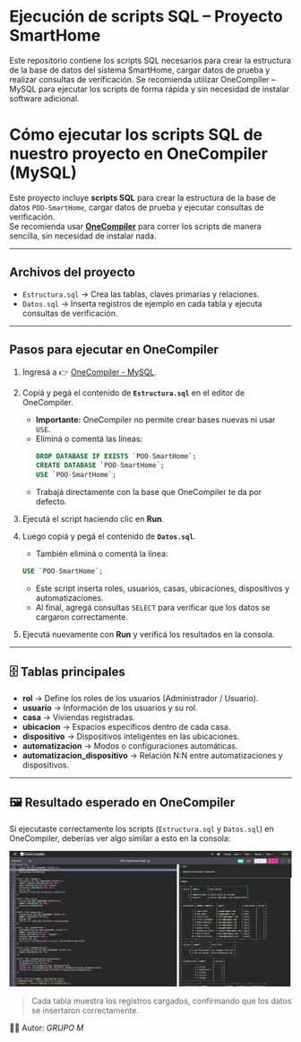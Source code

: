 # Ejecución de scripts SQL – Proyecto SmartHome

Este repositorio contiene los scripts SQL necesarios para crear la estructura de la base de datos del sistema SmartHome, cargar datos de prueba y realizar consultas de verificación. Se recomienda utilizar OneCompiler – MySQL para ejecutar los scripts de forma rápida y sin necesidad de instalar software adicional.




#  Cómo ejecutar los scripts SQL de nuestro proyecto en OneCompiler (MySQL)  

Este proyecto incluye **scripts SQL** para crear la estructura de la base de datos `POO-SmartHome`, cargar datos de prueba y ejecutar consultas de verificación.  
Se recomienda usar **[OneCompiler](https://onecompiler.com/mysql)** para correr los scripts de manera sencilla, sin necesidad de instalar nada.  

---

## Archivos del proyecto  
- `Estructura.sql` → Crea las tablas, claves primarias y relaciones.  
- `Datos.sql` → Inserta registros de ejemplo en cada tabla y ejecuta consultas de verificación.  

---

##  Pasos para ejecutar en OneCompiler  

1. Ingresá a 👉 [OneCompiler - MySQL](https://onecompiler.com/mysql).  

2. Copiá y pegá el contenido de **`Estructura.sql`** en el editor de OneCompiler.  
   -  **Importante:** OneCompiler no permite crear bases nuevas ni usar `USE`.  
     - Eliminá o comentá las líneas:  
       ```sql
       DROP DATABASE IF EXISTS `POO-SmartHome`;
       CREATE DATABASE `POO-SmartHome`;
       USE `POO-SmartHome`;
       ```  
     - Trabajá directamente con la base que OneCompiler te da por defecto.  

3. Ejecutá el script haciendo clic en **Run**.  

4. Luego copiá y pegá el contenido de **`Datos.sql`**.  
   -  También eliminá o comentá la línea:  
     ```sql
     USE `POO-SmartHome`;
     ```  
   - Este script inserta roles, usuarios, casas, ubicaciones, dispositivos y automatizaciones.  
   - Al final, agregá consultas `SELECT` para verificar que los datos se cargaron correctamente.  

5. Ejecutá nuevamente con **Run** y verificá los resultados en la consola.  

---

## 🗄️ Tablas principales  
- **rol** → Define los roles de los usuarios (Administrador / Usuario).  
- **usuario** → Información de los usuarios y su rol.  
- **casa** → Viviendas registradas.  
- **ubicacion** → Espacios específicos dentro de cada casa.  
- **dispositivo** → Dispositivos inteligentes en las ubicaciones.  
- **automatizacion** → Modos o configuraciones automáticas.  
- **automatizacion_dispositivo** → Relación N:N entre automatizaciones y dispositivos.  

---

## 🖼️ Resultado esperado en OneCompiler

Si ejecutaste correctamente los scripts (`Estructura.sql` y `Datos.sql`) en OneCompiler, deberías ver algo similar a esto en la consola:

![Resultado en OneCompiler](./imagen_onecompiler.png)

> Cada tabla muestra los registros cargados, confirmando que los datos se insertaron correctamente.


👨‍💻 Autor: *GRUPO M*

